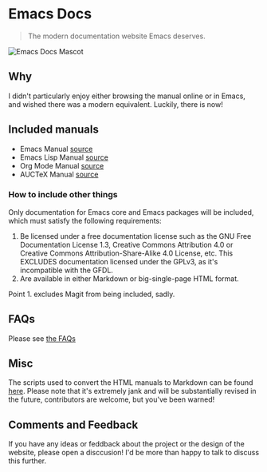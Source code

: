 # Emacs Docs

> The modern documentation website Emacs deserves.


![Emacs Docs Mascot](https://emacsdocs.org/img/Banner.png)



## Why

I didn't particularly enjoy either browsing the manual online or in Emacs, and wished there was a modern equivalent. Luckily, there is now!

## Included manuals

- Emacs Manual [source](https://www.gnu.org/software/emacs/manual/emacs.html)
- Emacs Lisp Manual [source](https://www.gnu.org/software/emacs/manual/elisp.html)
- Org Mode Manual [source](https://www.gnu.org/software/emacs/manual/org.html)
- AUCTeX Manual [source](https://www.gnu.org/software/auctex/manual/auctex.index.html)

### How to include other things

Only documentation for Emacs core and Emacs packages will be included, which must satisfy the following requirements:

1. Be licensed under a free documentation license such as the GNU Free Documentation License 1.3, Creative Commons Attribution 4.0 or Creative Commons Attribution-Share-Alike 4.0 License, etc. This EXCLUDES documentation licensed under the GPLv3, as it's incompatible with the GFDL.
2. Are available in either Markdown or big-single-page HTML format.

Point 1. excludes Magit from being included, sadly.

## FAQs

Please see [the FAQs](https://emacsdocs.org/blog/faq)

## Misc

The scripts used to convert the HTML manuals to Markdown can be found [here](https://github.com/ThomasFKJorna/emacs-docs-converter). Please note that it's extremely jank and will be substantially revised in the future, contributors are welcome, but you've been warned!

## Comments and Feedback

If you have any ideas or feddback about the project or the design of the website, please open a disccusion! I'd be more than happy to talk to discuss this further.

